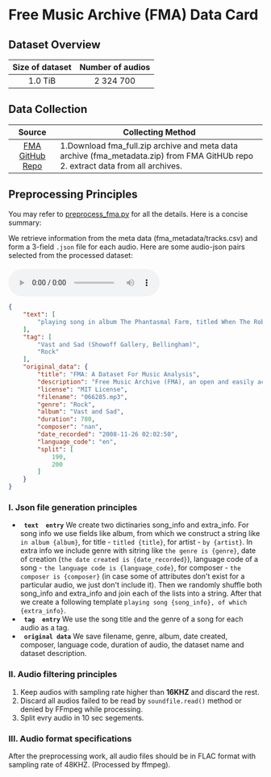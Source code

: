# Free Music Archive (FMA) Data Card
## Dataset Overview
|Size of dataset|Number of audios|
|:----:|:-----:|
|1.0 TiB| 2 324 700|
## Data Collection

|Source|<center>Collecting Method<center>|
|:---------:|:--------|
| [FMA GitHub Repo](https://github.com/mdeff/fma)  |1.Download fma_full.zip archive and meta data archive (fma_metadata.zip) from FMA GitHUb repo 2. extract data from all archives. <br>
## Preprocessing Principles

You may refer to [preprocess_fma.py](/data_preprocess/preprocess_fma.py) for all the details. Here is a concise summary:

We retrieve information
from the meta data (fma_metadata/tracks.csv) and form a 3-field `.json` file for each audio. Here are some audio-json pairs selected from the processed dataset:


#### 
<audio id="audio" controls="controls" preload="yes">
      <source id="flac" src="1.flac">
</audio><br>

```json
{
    "text": [
        "playing song in album The Phantasmal Farm, titled When The Robo B-boys Just Kill It, by The Polish Ambassador, of which the genre is Electronic, the date created is 2014-02-12 17:38:32, the language code is nan"
    ],
    "tag": [
        "Vast and Sad (Showoff Gallery, Bellingham)",
        "Rock"
    ],
    "original_data": {
        "title": "FMA: A Dataset For Music Analysis",
        "description": "Free Music Archive (FMA), an open and easily accessible dataset suitable for evaluating several tasks in MIR, a field concerned with browsing, searching, and organizing large music collections.",
        "license": "MIT License",
        "filename": "066285.mp3",
        "genre": "Rock",
        "album": "Vast and Sad",
        "duration": 780,
        "composer": "nan",
        "date_recorded": "2008-11-26 02:02:50",
        "language_code": "en",
        "split": [
            190,
            200
        ]
    }
}
```




### I. Json file generation principles 
-  **` text  entry`** We create two dictinaries song_info and extra_info. For song info we use fields like album, from which we construct a string like `in album {album}`, for title - `titled {title}`, for artist - `by {artist}`. In extra info we include genre with sitring like `the genre is {genre}`, date of creation (`the date created is {date_recorded}`), language code of a song - `the language code is {language_code}`, for composer - `the composer is {composer}` (in case some of attributes don't exist for a particular audio, we just don't include it). Then we randomly shuffle both song_info and extra_info and join each of the lists into a string. After that we create a following template `playing song {song_info}, of which {extra_info}`.
-  **` tag  entry`** We use the song title and the genre of a song for each audio as a tag.
-  **` original data`** We save filename, genre, album, date created, composer, language code, duration of audio, the dataset name and dataset description.

### II. Audio filtering principles
1. Keep audios with sampling rate higher than **16KHZ** and discard the rest.
2. Discard all audios failed to be read by `soundfile.read()` method or denied by FFmpeg while processing.
3. Split evry audio in 10 sec segements.
### III. Audio format specifications
After the preprocessing work, all audio files should be in FLAC format with sampling rate of 48KHZ. (Processed by ffmpeg).